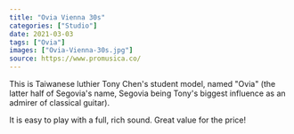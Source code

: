 ```yaml
---
title: "Ovia Vienna 30s"
categories: ["Studio"]
date: 2021-03-03
tags: ["Ovia"]
images: ["Ovia-Vienna-30s.jpg"]
source: https://www.promusica.co/
---
```


This is Taiwanese luthier Tony Chen's student model, named "Ovia" (the latter half of Segovia's name, Segovia being Tony's biggest influence as an admirer of classical guitar).

It is easy to play with a full, rich sound. Great value for the price!
